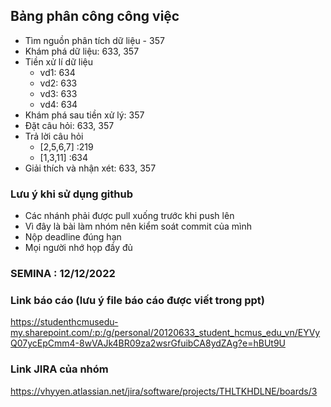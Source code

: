 ## Bảng phân công công việc
- Tìm nguồn phân tích dữ liệu - 357
- Khám phá dữ liệu: 633, 357
- Tiền xử lí dữ liệu
  - vd1: 634
  - vd2: 633
  - vd3: 633
  - vd4: 634
- Khám phá sau tiền xử lý: 357
- Đặt câu hỏi: 633, 357
- Trả lời câu hỏi
  - [2,5,6,7] :219
  - [1,3,11] :634
- Giải thích và nhận xét: 633, 357


### Lưu ý khi sử dụng github
- Các nhánh phải được pull xuống trước khi push lên
- Vì đây là bài làm nhóm nên kiểm soát commit của mình
- Nộp deadline đúng hạn
- Mọi người nhớ họp đầy đủ

### SEMINA : 12/12/2022

### Link báo cáo (lưu ý file báo cáo được viết trong ppt)
https://studenthcmusedu-my.sharepoint.com/:p:/g/personal/20120633_student_hcmus_edu_vn/EYVyQ07ycEpCmm4-8wVAJk4BR09za2wsrGfuibCA8ydZAg?e=hBUt9U

### Link JIRA của nhóm
https://vhyyen.atlassian.net/jira/software/projects/THLTKHDLNE/boards/3
